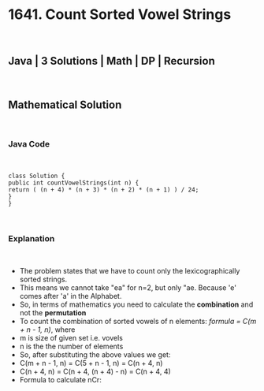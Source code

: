 # 1641. Count Sorted Vowel Strings
​
## Java | 3 Solutions | Math | DP | Recursion
​
## Mathematical Solution
​
### Java Code
​
```
class Solution {
public int countVowelStrings(int n) {
return ( (n + 4) * (n + 3) * (n + 2) * (n + 1) ) / 24;
}
}
```
​
### Explanation
​
- The problem states that we have to count only the lexicographically sorted strings.
- This means we cannot take "ea" for n=2, but only "ae. Because 'e' comes after 'a' in the Alphabet.
- So, in terms of mathematics you need to calculate the **combination** and not the **permutation**
- To count the combination of sorted vowels of n elements: *formula = C(m + n - 1, n)*, where
- m is size of given set i.e. vovels
- n is the the number of elements
- So, after substituting the above values we get:
- C(m + n - 1, n) = C(5 + n - 1, n) = C(n + 4, n)
- C(n + 4, n) = C(n + 4, (n + 4) - n) = C(n + 4, 4)
- Formula to calculate nCr:
